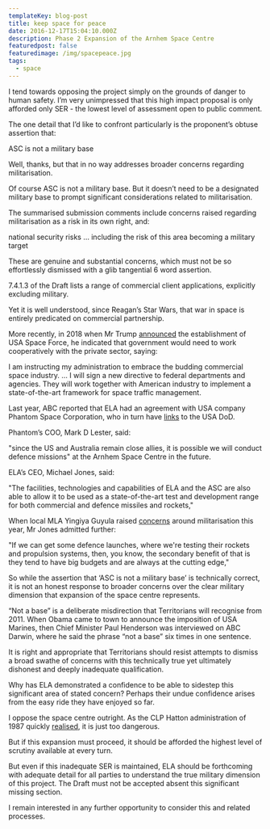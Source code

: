 ```yaml
---
templateKey: blog-post
title: keep space for peace
date: 2016-12-17T15:04:10.000Z
description: Phase 2 Expansion of the Arnhem Space Centre
featuredpost: false
featuredimage: /img/spacepeace.jpg
tags:
  - space
---
```

I tend towards opposing the project simply on the grounds of danger to human safety. I’m very unimpressed that this high impact proposal is only afforded only SER - the lowest level of assessment open to public comment. 



The one detail that I’d like to confront particularly is the proponent’s obtuse assertion that:

ASC is not a military base



Well, thanks, but that in no way addresses broader concerns regarding militarisation.



Of course ASC is not a military base. But it doesn’t need to be a designated military base to prompt significant considerations related to militarisation.



The summarised submission comments include concerns raised regarding militarisation as a risk in its own right, and:

 

national security risks … including the risk of this area becoming a military target



These are genuine and substantial concerns, which must not be so effortlessly dismissed with a glib tangential 6 word assertion.



7.4.1.3 of the Draft lists a range of commercial client applications, explicitly excluding military. 

Yet it is well understood, since Reagan’s Star Wars, that war in space is entirely predicated on commercial partnership.



More recently, in 2018 when Mr Trump [announced](https://trumpwhitehouse.archives.gov/briefings-statements/remarks-president-trump-meeting-national-space-council-signing-space-policy-directive-3/) the establishment of USA Space Force, he indicated that government would need to work cooperatively with the private sector, saying:



I am instructing my administration to embrace the budding commercial space industry. … I will sign a new directive to federal departments and agencies. They will work together with American industry to implement a state-of-the-art framework for space traffic management.

Last year, ABC reported that ELA had an agreement with USA company Phantom Space Corporation, who in turn have [links](https://www.abc.net.au/news/2023-04-27/arnhem-land-nt-missile-testing-possibility-raises-concern/102269398) to the USA DoD.



Phantom’s COO, Mark D Lester, said:

"since the US and Australia remain close allies, it is possible we will conduct defence missions" at the Arnhem Space Centre in the future.

ELA’s CEO, Michael Jones, said:

"The facilities, technologies and capabilities of ELA and the ASC are also able to allow it to be used as a state-of-the-art test and development range for both commercial and defence missiles and rockets," 



When local MLA Yingiya Guyula raised [concerns](https://www.abc.net.au/news/2024-01-10/equatorial-launch-australia-dismisses-expansion-fears/103306204) around militarisation this year, Mr Jones admitted further:

"If we can get some defence launches, where we're testing their rockets and propulsion systems, then, you know, the secondary benefit of that is they tend to have big budgets and are always at the cutting edge,"



So while the assertion that ‘ASC is not a military base’ is technically correct, it is not an honest response to broader concerns over the clear military dimension that expansion of the space centre represents.

“Not a base” is a deliberate misdirection that Territorians will recognise from 2011. When Obama came to town to announce the imposition of USA Marines, then Chief Minister Paul Henderson was interviewed on ABC Darwin, where he said the phrase “not a base” six times in one sentence.

It is right and appropriate that Territorians should resist attempts to dismiss a broad swathe of concerns with this technically true yet ultimately dishonest and deeply inadequate qualification.



Why has ELA demonstrated a confidence to be able to sidestep this significant area of stated concern? Perhaps their undue confidence arises from the easy ride they have enjoyed so far.

I oppose the space centre outright. As the CLP Hatton administration of 1987 quickly [realised](https://tfhc.nt.gov.au/__data/assets/pdf_file/0020/467201/decision-5266-volume-258a-nt-spaceport.pdf), it is just too dangerous. 

But if this expansion must proceed, it should be afforded the highest level of scrutiny available at every turn. 

But even if this inadequate SER is maintained, ELA should be forthcoming with adequate detail for all parties to understand the true military dimension of this project. The Draft must not be accepted absent this significant missing section.



I remain interested in any further opportunity to consider this and related processes.